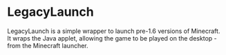 LegacyLaunch
============

LegacyLaunch is a simple wrapper to launch pre-1.6 versions of Minecraft.
It wraps the Java applet, allowing the game to be played on the desktop -
from the Minecraft launcher.
